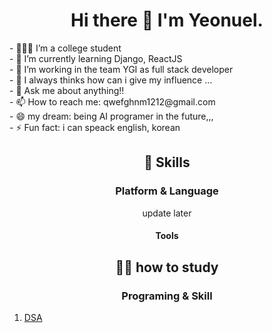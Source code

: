 <h1 align='center'>Hi there 👋 I'm Yeonuel.</h1>
- 🙋🏻‍♂️ I’m a college student </br>
- 🌱 I’m currently learning Django, ReactJS</br>
- 👯 I’m working in the team YGI as full stack developer</br>
- 🤔 I always thinks how can i give my influence ... </br>
- 💬 Ask me about anything!!</br>
- 📫 How to reach me: qwefghnm1212@gmail.com</br>
- 😄 my dream: being AI programer in the future,,, </br>
- ⚡ Fun fact: i can speack english, korean</br>


<h2 align='center'>💪 Skills</h2>
<h3 align='center'>Platform & Language</h3>
<p align='center'>
 update later
</p>

<h4 align='center'>Tools</h3>
<p align='center'>
 
<h2 align='center'>✍🏻 how to study</h2>
<h3 align='center'>Programing & Skill</h3>
<p align='center'>
 <ol>
  <li><a href='https://www.notion.so/dcda96c218a24db18325e56fa1784286'>DSA</li>
</ol>
 </p>




 
